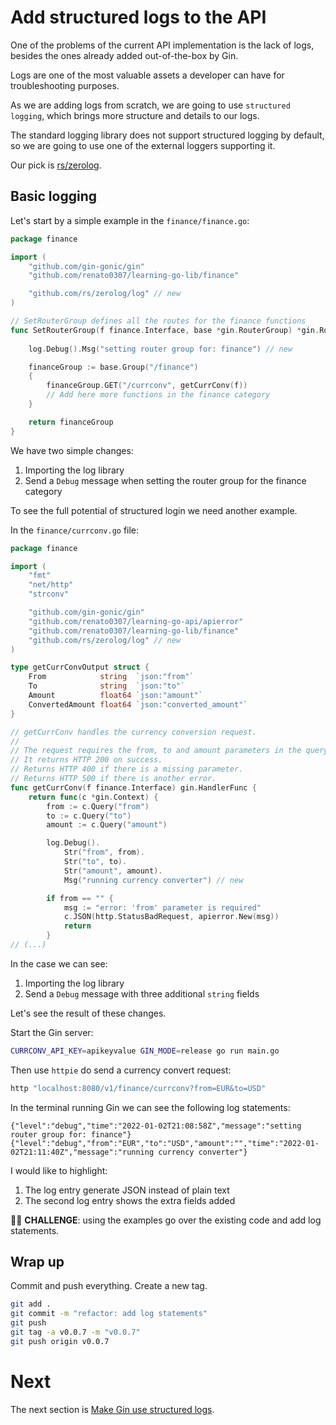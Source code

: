 # Add structured logs to the API

One of the problems of the current API implementation is the lack of logs,
besides the ones already added out-of-the-box by Gin.

Logs are one of the most valuable assets a developer can have for
troubleshooting purposes.

As we are adding logs from scratch, we are going to use `structured logging`,
which brings more structure and details to our logs.

The standard logging library does not support structured logging by default,
so we are going to use one of the external loggers supporting it.

Our pick is [rs/zerolog](https://github.com/rs/zerolog).

## Basic logging

Let's start by a simple example in the `finance/finance.go`:

```go
package finance

import (
	"github.com/gin-gonic/gin"
	"github.com/renato0307/learning-go-lib/finance"

	"github.com/rs/zerolog/log" // new
)

// SetRouterGroup defines all the routes for the finance functions
func SetRouterGroup(f finance.Interface, base *gin.RouterGroup) *gin.RouterGroup {
	
    log.Debug().Msg("setting router group for: finance") // new

	financeGroup := base.Group("/finance")
	{
		financeGroup.GET("/currconv", getCurrConv(f))
		// Add here more functions in the finance category
	}

	return financeGroup
}
```

We have two simple changes:

1. Importing the log library
1. Send a `Debug` message when setting the router group for the finance category

To see the full potential of structured login we need another example.

In the `finance/currconv.go` file:

```go
package finance

import (
	"fmt"
	"net/http"
	"strconv"

	"github.com/gin-gonic/gin"
	"github.com/renato0307/learning-go-api/apierror"
	"github.com/renato0307/learning-go-lib/finance"
	"github.com/rs/zerolog/log" // new
)

type getCurrConvOutput struct {
	From            string  `json:"from"`
	To              string  `json:"to"`
	Amount          float64 `json:"amount"`
	ConvertedAmount float64 `json:"converted_amount"`
}

// getCurrConv handles the currency conversion request.
//
// The request requires the from, to and amount parameters in the query string.
// It returns HTTP 200 on success.
// Returns HTTP 400 if there is a missing parameter.
// Returns HTTP 500 if there is another error.
func getCurrConv(f finance.Interface) gin.HandlerFunc {
	return func(c *gin.Context) {
		from := c.Query("from")
		to := c.Query("to")
		amount := c.Query("amount")

		log.Debug().
			Str("from", from).
			Str("to", to).
			Str("amount", amount).
			Msg("running currency converter") // new

		if from == "" {
			msg := "error: 'from' parameter is required"
			c.JSON(http.StatusBadRequest, apierror.New(msg))
			return
		}
// (...)
```

In the case we can see:

1. Importing the log library
1. Send a `Debug` message with three additional `string` fields

Let's see the result of these changes.

Start the Gin server:

```sh
CURRCONV_API_KEY=apikeyvalue GIN_MODE=release go run main.go
```

Then use `httpie` do send a currency convert request:

```sh
http "localhost:8080/v1/finance/currconv?from=EUR&to=USD"
```

In the terminal running Gin we can see the following log statements:

```
{"level":"debug","time":"2022-01-02T21:08:58Z","message":"setting router group for: finance"}
{"level":"debug","from":"EUR","to":"USD","amount":"","time":"2022-01-02T21:11:40Z","message":"running currency converter"}
```

I would like to highlight:

1. The log entry generate JSON instead of plain text
1. The second log entry shows the extra fields added

🏋️‍♀️ __CHALLENGE__: using the examples go over the existing code and add log
statements.

## Wrap up

Commit and push everything. Create a new tag.

```sh
git add .
git commit -m "refactor: add log statements"
git push
git tag -a v0.0.7 -m "v0.0.7"
git push origin v0.0.7
```

# Next
 
The next section is
[Make Gin use structured logs](it5-gin-structured-logging.md).